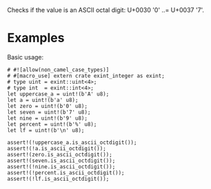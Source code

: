 Checks if the value is an ASCII octal digit:
U+0030 '0' ..= U+0037 '7'.

# Examples

Basic usage:

```
# #![allow(non_camel_case_types)]
# #[macro_use] extern crate exint_integer as exint;
# type uint = exint::uint<4>;
# type int  = exint::int<4>;
let uppercase_a = uint!(b'A' u8);
let a = uint!(b'a' u8);
let zero = uint!(b'0' u8);
let seven = uint!(b'7' u8);
let nine = uint!(b'9' u8);
let percent = uint!(b'%' u8);
let lf = uint!(b'\n' u8);

assert!(!uppercase_a.is_ascii_octdigit());
assert!(!a.is_ascii_octdigit());
assert!(zero.is_ascii_octdigit());
assert!(seven.is_ascii_octdigit());
assert!(!nine.is_ascii_octdigit());
assert!(!percent.is_ascii_octdigit());
assert!(!lf.is_ascii_octdigit());
```
